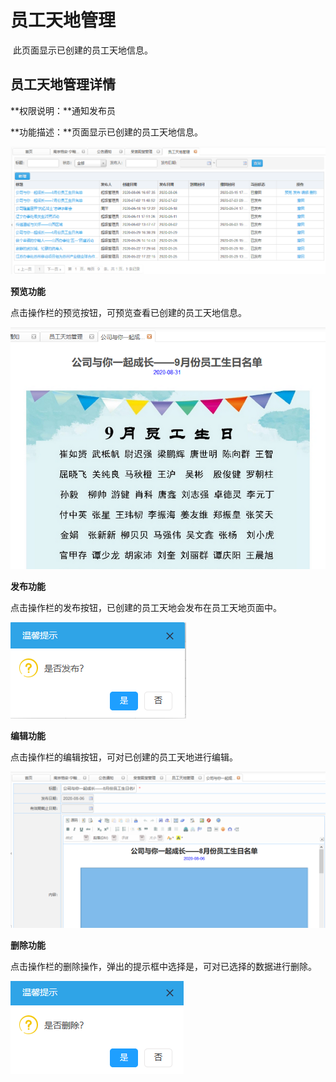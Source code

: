 # 员工天地管理

​      此页面显示已创建的员工天地信息。

## 员工天地管理详情

**权限说明：**通知发布员

**功能描述：**页面显示已创建的员工天地信息。

![员工天地管理](员工天地管理.png)



**预览功能**

点击操作栏的预览按钮，可预览查看已创建的员工天地信息。

![预览](员工预览.png)

**发布功能**

点击操作栏的发布按钮，已创建的员工天地会发布在员工天地页面中。

![发布](发布.png)

**编辑功能**

点击操作栏的编辑按钮，可对已创建的员工天地进行编辑。

![编辑](编辑.png)

**删除功能**

点击操作栏的删除操作，弹出的提示框中选择是，可对已选择的数据进行删除。

![删除](删除.png)



